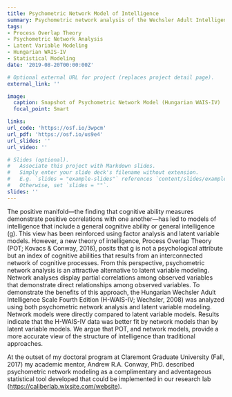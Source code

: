 ```yaml
---
title: Psychometric Network Model of Intelligence
summary: Psychometric network analysis of the Wechsler Adult Intelligence Scale. Publication accepted by Journal of Intelligence (2019) 
tags:
- Process Overlap Theory
- Psychometric Network Analysis
- Latent Variable Modeling
- Hungarian WAIS-IV
- Statistical Modeling
date: '2019-08-20T00:00:00Z'

# Optional external URL for project (replaces project detail page).
external_link: ''

image:
  caption: Snapshot of Psychometric Network Model (Hungarian WAIS-IV)
  focal_point: Smart

links:
url_code: 'https://osf.io/3wpcm'
url_pdf: 'https://osf.io/us9e4'
url_slides: ''
url_video: ''

# Slides (optional).
#   Associate this project with Markdown slides.
#   Simply enter your slide deck's filename without extension.
#   E.g. `slides = "example-slides"` references `content/slides/example-slides.md`.
#   Otherwise, set `slides = ""`.
slides: ''
---
```


The positive manifold—the finding that cognitive ability measures demonstrate positive correlations with one another—has led to models of intelligence that include a general cognitive ability or general intelligence (g). This view has been reinforced using factor analysis and latent variable models. However, a new theory of intelligence, Process Overlap Theory (POT; Kovacs & Conway, 2016), posits that g is not a psychological attribute but an index of cognitive abilities that results from an interconnected network of cognitive processes. From this perspective, psychometric network analysis is an attractive alternative to latent variable modeling. Network analyses display partial correlations among observed variables that demonstrate direct relationships among observed variables. To demonstrate the benefits of this approach, the Hungarian Wechsler Adult Intelligence Scale Fourth Edition (H-WAIS-IV; Wechsler, 2008) was analyzed using both psychometric network analysis and latent variable modeling. Network models were directly compared to latent variable models. Results indicate that the H-WAIS-IV data was better fit by network models than by latent variable models. We argue that POT, and network models, provide a more accurate view of the structure of intelligence than traditional approaches.

At the outset of my doctoral program at Claremont Graduate University (Fall, 2017) my academic mentor, Andrew R.A. Conway, PhD. described psychometric network modeling as a complimentary and adventageous statistical tool developed that could be implemented in our research lab (https://caliberlab.wixsite.com/website). 